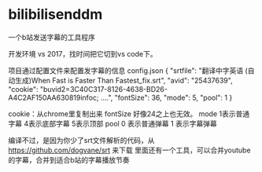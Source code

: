 # bilibilisenddm
一个b站发送字幕的工具程序

开发环境 vs 2017，找时间把它切到vs code下。

项目通过配置文件来配置发字幕的信息
config.json
{
  "srtfile": "翻译中字英语 (自动生成)When Fast is Faster Than Fastest_fix.srt",
  "avid": "25437639",
  "cookie": "buvid2=3C40C317-8126-4638-BD26-A4C2AF150AA630819infoc; ....",
  "fontSize": 36,
  "mode": 5,
  "pool": 1
}


cookie：从chrome里复制出来
fontSize 好像24之上也无效。
mode 1表示普通字幕  4表示底部字幕 5表示顶部
pool 0 表示普通弹幕 1 表示字幕弹幕

编译不过，是因为你少了srt文件解析的代码，从
https://github.com/dogvane/srt 来下载
里面还有一个工具，可以合并youtube的字幕，合并到适合b站的字幕播放节奏